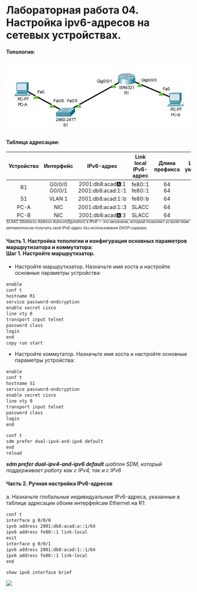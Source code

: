 # Лабораторная работа 04. Настройка ipv6-адресов на сетевых устройствах.

#### Топология:
![Топология](scrn/топология.png)

#### Таблица адресации:

| Устройство | Интерфейс    |IPv6-адрес    |Link local IPv6-адрес    | Длина префикса    | Шлюз по умолчанию     |
|:------------------:|:--------------:|:------:|:------:|:------:|:--------:|
R1 | G0/0/0 G0/0/1 | 2001:db8:acad:a::1 2001:db8:acad:1::1 |fe80::1<br> fe80::1 | 64<br>64| -| 
S1  |VLAN 1|2001:db8:acad:1::b|fe80::b|64|-|
PC-A|NIC|2001:db8:acad:1::3|SLACC|64|fe80::1|
PC-B|NIC|2001:db8:acad:a::3|SLACC|64|fe80::1|
 
 _<p style="margin-top: -20px;"><small style="font-size: 10px;">SLAAC (Stateless Address Autoconfiguration) в IPv6 — это механизм, который позволяет устройствам автоматически получать свой IPv6-адрес без использования DHCP-сервера.</small></p>_

#### **Часть 1. Настройка топологии и конфигурация основных параметров маршрутизатора и коммутатора:**<br>  Шаг 1. Настройте маршрутизатор.

*  Настройте маршрутизатор. Назначьте имя хоста и настройте основные параметры устройства:

```
enable
conf t
hostname R1
service password-endcryption
enable secret cisco
line vty 0
transport input telnet
password class
login
end
copy run start
```
*  Настройте коммутатор. Назначьте имя хоста и настройте основные параметры устройства:
```
enable 
conf t
hostname S1
service password-endcryption
enable secret cisco
line vty 0
transport input telnet
password class
login
end
```
```
conf t
sdm prefer dual-ipv4-and-ipv6 default
end
reload
```
 _**sdm prefer dual-ipv4-and-ipv6 default** шаблон SDM, который поддерживает работу как с IPv4, так и с IPv6_

#### **Часть 2. Ручная настройка IPv6-адресов**
 a.	Назначьте глобальные индивидуальные IPv6-адреса, указанные в таблице адресации обоим интерфейсам Ethernet на R1:
 ```
 conf t
 interface g 0/0/0
 ipv6 address 2001:db8:acad:a::1/64
 ipv6 address fe80::1 link-local
 exit
 interface g 0/0/1
 ipv6 address 2001:db8:acad:1::1/64
 ipv6 address fe80::1 link-local
 end
 ```
 ```
 show ipv6 interface brief
 ```
 ![](srcn/R1ip.png)